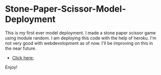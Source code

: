 # Stone-Paper-Scissor-Model-Deployment
This is my first ever model deployment. I made a stone paper scissor game using module random. I am deploying this code with the help of heroku. I'm not very good with webdevolopment as of now. I'll be improving on this in the near future.



* [Click here:](https://stone-paper-scissor-game.onrender.com/)

Enjoy!
